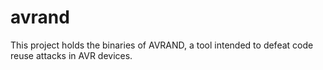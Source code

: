 # avrand
This project holds the binaries of AVRAND, a tool intended to defeat code reuse attacks in AVR devices.
